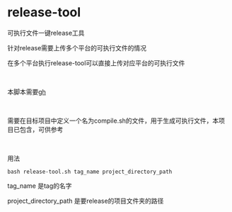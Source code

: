 # release-tool

可执行文件一键release工具

针对release需要上传多个平台的可执行文件的情况

在多个平台执行release-tool可以直接上传对应平台的可执行文件

<br/>

本脚本需要<a href="https://github.com/cli/cli.git">gh</a>

<br/>

需要在目标项目中定义一个名为compile.sh的文件，用于生成可执行文件，本项目已包含，可供参考

<br/>

用法
```
bash release-tool.sh tag_name project_directory_path
```

tag_name 是tag的名字

project_directory_path 是要release的项目文件夹的路径
